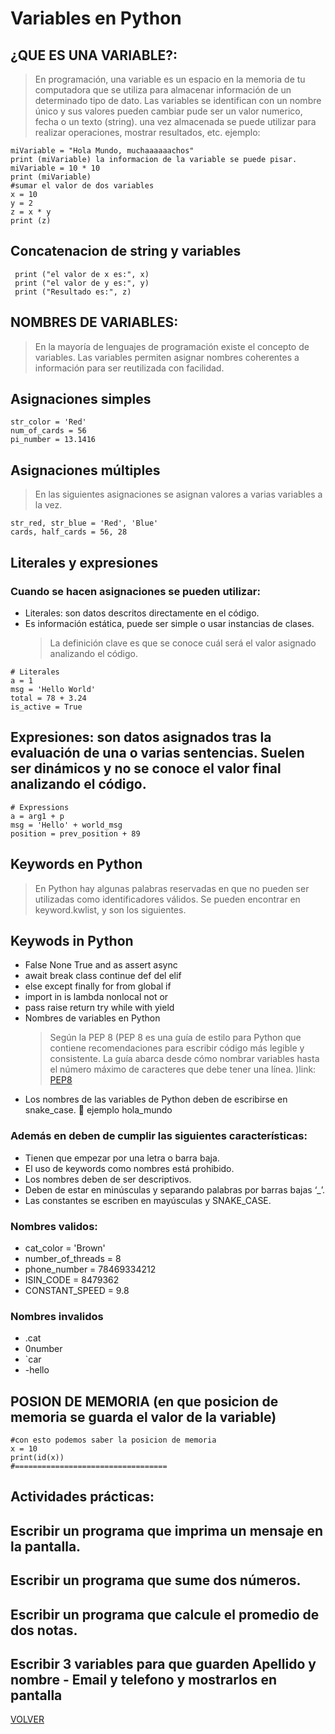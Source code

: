 # Variables en Python

## ¿QUE ES UNA VARIABLE?:

> En programación, una variable es un espacio en la memoria de tu computadora que se utiliza para almacenar información de un determinado tipo de dato.
> Las variables se identifican con un nombre único y sus valores pueden cambiar pude ser un valor numerico, fecha o un texto (string). una vez almacenada se puede utilizar para realizar operaciones, mostrar resultados, etc.
> ejemplo:

```
miVariable = "Hola Mundo, muchaaaaaachos"
print (miVariable) la informacion de la variable se puede pisar.
miVariable = 10 * 10
print (miVariable)
#sumar el valor de dos variables
x = 10
y = 2
z = x * y
print (z)
```

## Concatenacion de string y variables

```
 print ("el valor de x es:", x)
 print ("el valor de y es:", y)
 print ("Resultado es:", z)
```

## NOMBRES DE VARIABLES:

> En la mayoría de lenguajes de programación existe el concepto de variables. Las variables permiten asignar nombres coherentes a información para ser reutilizada con facilidad.

## Asignaciones simples

```
str_color = 'Red'
num_of_cards = 56
pi_number = 13.1416
```

## Asignaciones múltiples

> En las siguientes asignaciones se asignan valores a varias variables a la vez.

```
str_red, str_blue = 'Red', 'Blue'
cards, half_cards = 56, 28
```

## Literales y expresiones

### Cuando se hacen asignaciones se pueden utilizar:

- Literales: son datos descritos directamente en el código.
- Es información estática, puede ser simple o usar instancias de clases.
  > La definición clave es que se conoce cuál será el valor asignado analizando el código.

```
# Literales
a = 1
msg = 'Hello World'
total = 78 + 3.24
is_active = True
```

## Expresiones: son datos asignados tras la evaluación de una o varias sentencias. Suelen ser dinámicos y no se conoce el valor final analizando el código.

```
# Expressions
a = arg1 + p
msg = 'Hello' + world_msg
position = prev_position + 89
```

## Keywords en Python

> En Python hay algunas palabras reservadas en que no pueden ser utilizadas como identificadores válidos. Se pueden encontrar en keyword.kwlist, y son los siguientes.

## Keywods in Python

- False None True and as assert async
- await break class continue def del elif
- else except finally for from global if
- import in is lambda nonlocal not or
- pass raise return try while with yield
- Nombres de variables en Python
  > Según la PEP 8 (PEP 8 es una guía de estilo para Python que contiene recomendaciones para escribir código más legible y consistente. La guía abarca desde cómo nombrar variables hasta el número máximo de caracteres que debe tener una línea. )link: [PEP8 ](https://peps.python.org/pep-0008/)

* Los nombres de las variables de Python deben de escribirse en snake_case. 🐍 ejemplo hola_mundo

### Además en deben de cumplir las siguientes características:

- Tienen que empezar por una letra o barra baja.
- El uso de keywords como nombres está prohibido.
- Los nombres deben de ser descriptivos.
- Deben de estar en minúsculas y separando palabras por barras bajas ‘\_’.
- Las constantes se escriben en mayúsculas y SNAKE_CASE.

### Nombres validos:

- cat_color = 'Brown'
- number_of_threads = 8
- phone_number = 78469334212
- ISIN_CODE = 8479362
- CONSTANT_SPEED = 9.8

### Nombres invalidos

- .cat
- 0number
- `car
- -hello

## POSION DE MEMORIA (en que posicion de memoria se guarda el valor de la variable)

```
#con esto podemos saber la posicion de memoria
x = 10
print(id(x))
#==================================
```

## Actividades prácticas:

## Escribir un programa que imprima un mensaje en la pantalla.

## Escribir un programa que sume dos números.

## Escribir un programa que calcule el promedio de dos notas.

## Escribir 3 variables para que guarden Apellido y nombre - Email y telefono y mostrarlos en pantalla

[VOLVER](readme.md)
